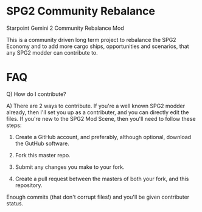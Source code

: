 SPG2 Community Rebalance
========================

Starpoint Gemini 2 Community Rebalance Mod

This is a community driven long term project to rebalance the SPG2 Economy and to add more cargo ships, opportunities and scenarios, that any SPG2 modder can contribute to.


FAQ
====

Q) How do I contribute?

A) There are 2 ways to contribute. If you're a well known SPG2 modder already, then I'll set you up as a contributer, and you can directly edit the files. If you're new to the SPG2 Mod Scene, then you'll need to follow these steps:

1) Create a GitHub account, and preferably, although optional, download the GutHub software.

2) Fork this master repo.

3) Submit any changes you make to your fork.

4) Create a pull request between the masters of both your fork, and this repository.


Enough commits (that don't corrupt files!) and you'll be given contributer status.
